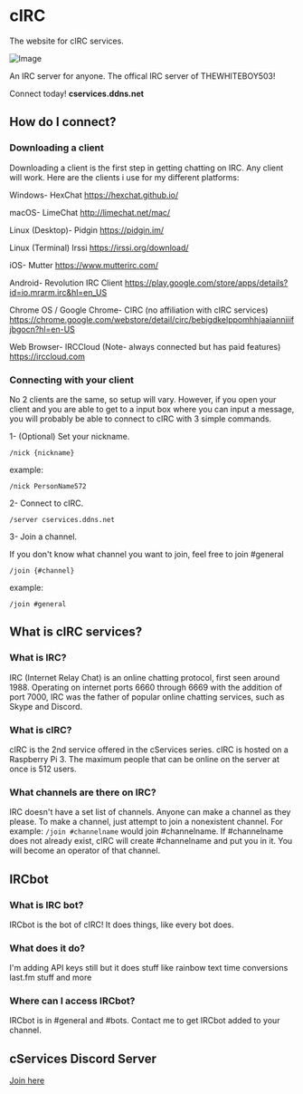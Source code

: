 # cIRC
The website for cIRC services.

 ![Image](https://death.is-for.me/i/c4yi.png)

 An IRC server for anyone.
 The offical IRC server of THEWHITEBOY503!

 Connect today! **cservices.ddns.net**

## How do I connect?

### Downloading a client

Downloading a client is the first step in getting chatting on IRC. Any client will work. Here are the clients i use for my different platforms:

Windows- HexChat https://hexchat.github.io/

macOS- LimeChat http://limechat.net/mac/

Linux (Desktop)- Pidgin https://pidgin.im/

Linux (Terminal) Irssi https://irssi.org/download/

iOS- Mutter https://www.mutterirc.com/

Android- Revolution IRC Client https://play.google.com/store/apps/details?id=io.mrarm.irc&hl=en_US

Chrome OS / Google Chrome- CIRC (no affiliation with cIRC services) https://chrome.google.com/webstore/detail/circ/bebigdkelppomhhjaaianniiifjbgocn?hl=en-US

Web Browser- IRCCloud (Note- always connected but has paid features) https://irccloud.com

### Connecting with your client

No 2 clients are the same, so setup will vary. However, if you open your client and you are able to get to a input box where you can input a message, you will probably be able to connect to cIRC with 3 simple commands.


1- (Optional) Set your nickname.

`
/nick {nickname}
`

example:

`
/nick PersonName572
`


2- Connect to cIRC.

`
/server cservices.ddns.net
`


3- Join a channel.

If you don't know what channel you want to join, feel free to join #general

`
/join {#channel}
`

example:

`
/join #general
`


## What is cIRC services?

### What is IRC?

IRC (Internet Relay Chat) is an online chatting protocol, first seen around 1988. Operating on internet ports 6660 through 6669 with the addition of port 7000, IRC was the father of popular online chatting services, such as Skype and Discord.

### What is cIRC?
cIRC is the 2nd service offered in the cServices series. cIRC is hosted on a Raspberry Pi 3. The maximum people that can be online on the server at once is 512 users.

### What channels are there on IRC?
IRC doesn't have a set list of channels. Anyone can make a channel as they please. To make a channel, just attempt to join a nonexistent channel. For example: `/join #channelname` would join #channelname. If #channelname does not already exist, cIRC will create #channelname and put you in it. You will become an operator of that channel.

## IRCbot

### What is IRC bot?
IRCbot is the bot of cIRC! It does things, like every bot does.

### What does it do?
I'm adding API keys still but it does stuff like rainbow text time conversions last.fm stuff and more

### Where can I access IRCbot?
IRCbot is in #general and #bots. Contact me to get IRCbot added to your channel.



## cServices Discord Server
[Join here](https://discord.gg/5BP5UnT)
